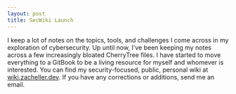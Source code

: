 ```yaml
---
layout: post
title: SecWiki Launch
---
```

I keep a lot of notes on the topics, tools, and challenges I come across in my exploration of cybersecurity. Up until now, I've been keeping my notes across a few increasingly bloated CherryTree files. I have started to move everything to a GitBook to be a living resource for myself and whomever is interested. You can find my security-focused, public, personal wiki at [wiki.zacheller.dev](https://wiki.zacheller.dev). If you have any corrections or additions, send me an email.